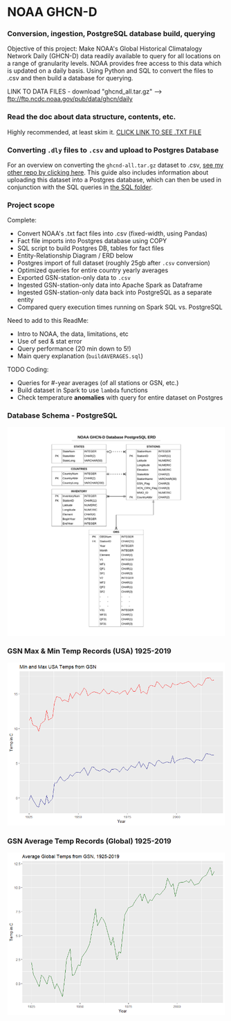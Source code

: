 # NOAA GHCN-D
### Conversion, ingestion, PostgreSQL database build, querying
 
Objective of this project: Make NOAA's Global Historical Climatalogy Network Daily (GHCN-D)
data readily available to query for all locations on a range of granularity levels.  NOAA 
provides free access to this data which is updated on a daily basis.  Using Python and SQL 
to convert the files to .csv and then build a database for querying.

LINK TO DATA FILES - download "ghcnd_all.tar.gz" --> ftp://ftp.ncdc.noaa.gov/pub/data/ghcn/daily

### Read the doc about data structure, contents, etc.
Highly recommended, at least skim it.   [CLICK LINK TO SEE .TXT FILE](./data/text_files/DataInfo_readme.txt)

### Converting `.dly` files to `.csv` and upload to Postgres Database
For an overview on converting the `ghcnd-all.tar.gz` dataset to .csv, 
[see my other repo by clicking here](https://github.com/mathemacode/NOAA_GHCND_IMPORT).  This
guide also includes information about uploading this dataset into a Postgres database, which
can then be used in conjunction with the SQL queries in [the SQL folder](./SQL).

### Project scope
Complete:
- Convert NOAA's .txt fact files into .csv (fixed-width, using Pandas)
- Fact file imports into Postgres database using COPY
- SQL script to build Postgres DB, tables for fact files
- Entity-Relationship Diagram / ERD below
- Postgres import of full dataset (roughly 25gb after `.csv` conversion)
- Optimized queries for entire country yearly averages
- Exported GSN-station-only data to `.csv`
- Ingested GSN-station-only data into Apache Spark as Dataframe
- Ingested GSN-station-only data back into PostgreSQL as a separate entity
- Compared query execution times running on Spark SQL vs. PostgreSQL

Need to add to this ReadMe:
- Intro to NOAA, the data, limitations, etc
- Use of sed & stat error
- Query performance (20 min down to 5!)
- Main query explanation (`buildAVERAGES.sql`)

TODO Coding:
- Queries for #-year averages (of all stations or GSN, etc.)
- Build dataset in Spark to use `lambda` functions
- Check temperature **anomalies** with query for entire dataset on Postgres

### Database Schema - PostgreSQL
![ERD](./vis/NOAA_GHCND_ERD.png)

### GSN Max & Min Temp Records (USA) 1925-2019
![gsn-usa](./vis/USA_min_max_GSN.png)

### GSN Average Temp Records (Global) 1925-2019
![gsn-global](./vis/Global_AVG_GSN.png)

